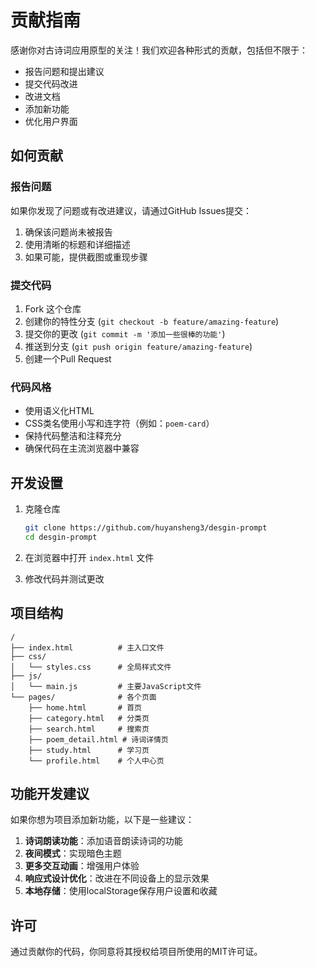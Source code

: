 # 贡献指南

感谢你对古诗词应用原型的关注！我们欢迎各种形式的贡献，包括但不限于：

- 报告问题和提出建议
- 提交代码改进
- 改进文档
- 添加新功能
- 优化用户界面

## 如何贡献

### 报告问题

如果你发现了问题或有改进建议，请通过GitHub Issues提交：

1. 确保该问题尚未被报告
2. 使用清晰的标题和详细描述
3. 如果可能，提供截图或重现步骤

### 提交代码

1. Fork 这个仓库
2. 创建你的特性分支 (`git checkout -b feature/amazing-feature`)
3. 提交你的更改 (`git commit -m '添加一些很棒的功能'`)
4. 推送到分支 (`git push origin feature/amazing-feature`)
5. 创建一个Pull Request

### 代码风格

- 使用语义化HTML
- CSS类名使用小写和连字符（例如：`poem-card`）
- 保持代码整洁和注释充分
- 确保代码在主流浏览器中兼容

## 开发设置

1. 克隆仓库
   ```bash
   git clone https://github.com/huyansheng3/desgin-prompt
   cd desgin-prompt
   ```

2. 在浏览器中打开 `index.html` 文件

3. 修改代码并测试更改

## 项目结构

```
/
├── index.html          # 主入口文件
├── css/
│   └── styles.css      # 全局样式文件
├── js/
│   └── main.js         # 主要JavaScript文件
└── pages/              # 各个页面
    ├── home.html       # 首页
    ├── category.html   # 分类页
    ├── search.html     # 搜索页
    ├── poem_detail.html # 诗词详情页
    ├── study.html      # 学习页
    └── profile.html    # 个人中心页
```

## 功能开发建议

如果你想为项目添加新功能，以下是一些建议：

1. **诗词朗读功能**：添加语音朗读诗词的功能
2. **夜间模式**：实现暗色主题
3. **更多交互动画**：增强用户体验
4. **响应式设计优化**：改进在不同设备上的显示效果
5. **本地存储**：使用localStorage保存用户设置和收藏

## 许可

通过贡献你的代码，你同意将其授权给项目所使用的MIT许可证。 